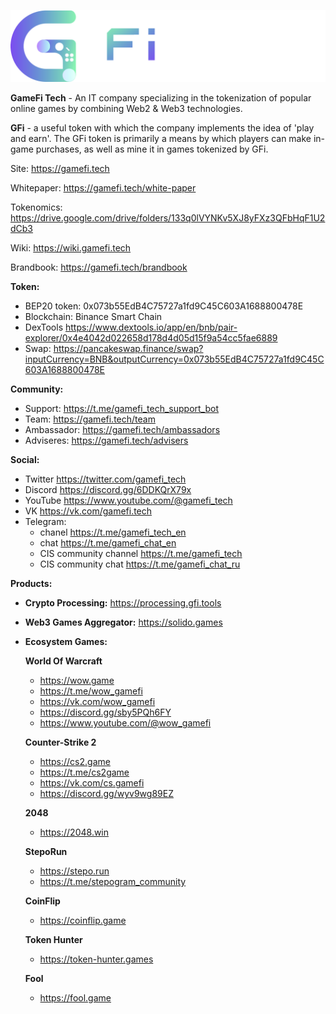 ![Logo](GameFi-Tech-Logo.png)

**GameFi Tech** - An IT company specializing in the tokenization of popular online games by combining Web2 & Web3 technologies.

**GFi** - a useful token with which the company implements the idea of ​​'play and earn'. The GFi token is primarily a means by which players can make in-game purchases, as well as mine it in games tokenized by GFi.

Site: https://gamefi.tech

Whitepaper: https://gamefi.tech/white-paper

Tokenomics: https://drive.google.com/drive/folders/133q0lVYNKv5XJ8yFXz3QFbHqF1U2dCb3

Wiki: https://wiki.gamefi.tech

Brandbook: https://gamefi.tech/brandbook

**Token:**
- BEP20 token: 0x073b55EdB4C75727a1fd9C45C603A1688800478E
- Blockchain: Binance Smart Chain
- DexTools https://www.dextools.io/app/en/bnb/pair-explorer/0x4e4042d022658d178d4d05d15f9a54cc5fae6889
- Swap: https://pancakeswap.finance/swap?inputCurrency=BNB&outputCurrency=0x073b55EdB4C75727a1fd9C45C603A1688800478E

**Community:**
- Support: https://t.me/gamefi_tech_support_bot
- Team: https://gamefi.tech/team
- Ambassador: https://gamefi.tech/ambassadors
- Adviseres: https://gamefi.tech/advisers

**Social:**
  - Twitter https://twitter.com/gamefi_tech
  - Discord https://discord.gg/6DDKQrX79x
  - YouTube https://www.youtube.com/@gamefi_tech
  - VK https://vk.com/gamefi.tech
  - Telegram:
    - chanel https://t.me/gamefi_tech_en
    - chat https://t.me/gamefi_chat_en
    - CIS community channel https://t.me/gamefi_tech
    - CIS community chat https://t.me/gamefi_chat_ru

**Products:**
- **Crypto Processing:** https://processing.gfi.tools
- **Web3 Games Aggregator:** https://solido.games
- **Ecosystem Games:**

  **World Of Warcraft**
  - https://wow.game
  - https://t.me/wow_gamefi
  - https://vk.com/wow_gamefi
  - https://discord.gg/sby5PQh6FY
  - https://www.youtube.com/@wow_gamefi

  **Counter-Strike 2**
  - https://cs2.game
  - https://t.me/cs2game
  - https://vk.com/cs.gamefi
  - https://discord.gg/wyv9wg89EZ

  **2048**
  - https://2048.win
  
  **StepoRun**
  - https://stepo.run
  - https://t.me/stepogram_community

  **CoinFlip**
  - https://coinflip.game

  **Token Hunter**
  - https://token-hunter.games

  **Fool**
  - https://fool.game
